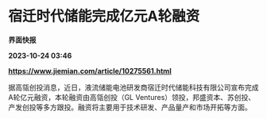 # 宿迁时代储能完成亿元A轮融资
**界面快报**

**2023-10-24 03:46**

**https://www.jiemian.com/article/10275561.html**

据高瓴创投消息，近日，液流储能电池研发商宿迁时代储能科技有限公司宣布完成A轮亿元融资，本轮融资由高瓴创投（GL Ventures）领投，邦盛资本、苏创投、产发创投等多方跟投。融资将主要用于技术研发、产品量产和市场开拓等方面。